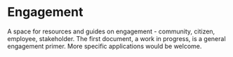 Engagement
==========

A space for resources and guides on engagement - community, citizen, employee, stakeholder. The first document, a work in progress, is a general engagement primer. More specific applications would be welcome.
